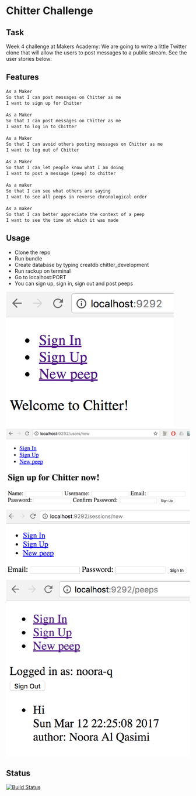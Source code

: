 # Chitter Challenge

Task
----
Week 4 challenge at Makers Academy: We are going to write a little Twitter clone that will allow the users to post messages to a public stream. See the user stories below:

Features
--------

```
As a Maker
So that I can post messages on Chitter as me
I want to sign up for Chitter

As a Maker
So that I can post messages on Chitter as me
I want to log in to Chitter

As a Maker
So that I can avoid others posting messages on Chitter as me
I want to log out of Chitter

As a Maker
So that I can let people know what I am doing  
I want to post a message (peep) to chitter

As a maker
So that I can see what others are saying  
I want to see all peeps in reverse chronological order

As a maker
So that I can better appreciate the context of a peep
I want to see the time at which it was made
```

Usage
----
- Clone the repo
- Run bundle
- Create database by typing creatdb chitter_development
- Run rackup on terminal
- Go to localhost:PORT
- You can sign up, sign in, sign out and post peeps

![alt tag](https://github.com/Noora-q/chitter-challenge/blob/master/Screen%20Shot%202017-03-12%20at%2022.44.59.png)
![alt tag](https://github.com/Noora-q/chitter-challenge/blob/master/Screen%20Shot%202017-03-12%20at%2022.46.48.png)
![alt tag](https://github.com/Noora-q/chitter-challenge/blob/master/Screen%20Shot%202017-03-12%20at%2022.45.46.png)
![alt tag](https://github.com/Noora-q/chitter-challenge/blob/master/Screen%20Shot%202017-03-12%20at%2022.44.13.png)

Status
-----
[![Build Status](https://travis-ci.org/makersacademy/chitter-challenge.svg?branch=master)](https://travis-ci.org/makersacademy/chitter-challenge)
